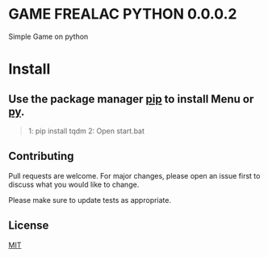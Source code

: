 # GAME FREALAC PYTHON 0.0.0.2
Simple Game on python

# Install 

## Use the package manager [pip](https://pip.pypa.io/en/stable/) to install Menu or [py](https://www.python.org/downloads/).

> 1: pip install tqdm
> 2: Open start.bat

## Contributing
Pull requests are welcome. For major changes, please open an issue first to discuss what you would like to change.

Please make sure to update tests as appropriate.

## License
[MIT](https://choosealicense.com/licenses/mit/)
